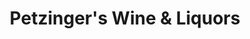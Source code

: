 ---
title: "Petzinger's Wine & Liquors"
url: /brooklyn/petzingers-wine-and-liquors/
shop: alcohol
---